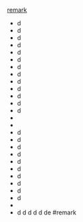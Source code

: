 [remark](#remark)
- d
- d
- d
- d
- d
- d
- d
- d
- d
- d
- d
- d
- d
-
-
- d
- d
- d
- d
- d
- d
- d
- d
- d
- d
- 
- d
d
d
d
d
de
#remark
